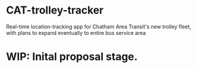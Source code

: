 # CAT-trolley-tracker
Real-time location-tracking app for Chatham Area Transit's new trolley fleet, with plans to expand eventually to entire bus service area

# WIP: Inital proposal stage.
